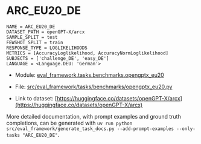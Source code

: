 # ARC_EU20_DE

````
NAME = ARC_EU20_DE
DATASET_PATH = openGPT-X/arcx
SAMPLE_SPLIT = test
FEWSHOT_SPLIT = train
RESPONSE_TYPE = LOGLIKELIHOODS
METRICS = [AccuracyLoglikelihood, AccuracyNormLoglikelihood]
SUBJECTS = ['challenge_DE', 'easy_DE']
LANGUAGE = <Language.DEU: 'German'>
````

- Module: [eval_framework.tasks.benchmarks.opengptx_eu20](eval_framework.tasks.benchmarks.opengptx_eu20)

- File: [src/eval_framework/tasks/benchmarks/opengptx_eu20.py](../../src/eval_framework/tasks/benchmarks/opengptx_eu20.py)

- Link to dataset: [https://huggingface.co/datasets/openGPT-X/arcx](https://huggingface.co/datasets/openGPT-X/arcx)

More detailed documentation, with prompt examples and ground truth completions, can be generated with `uv run python src/eval_framework/generate_task_docs.py --add-prompt-examples --only-tasks "ARC_EU20_DE"`.

